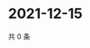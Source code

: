 # 2021-12-15

共 0 条

<!-- BEGIN WEIBO -->
<!-- 最后更新时间 Wed Dec 15 2021 11:14:48 GMT+0800 (China Standard Time) -->

<!-- END WEIBO -->
